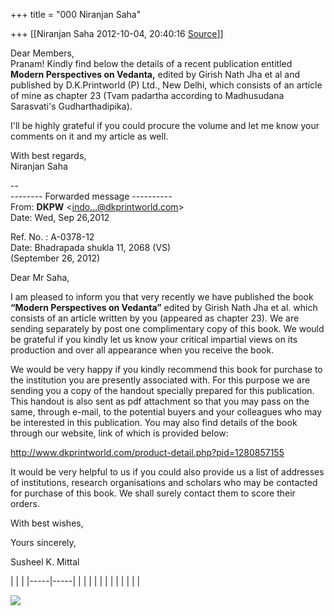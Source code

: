 +++
title = "000 Niranjan Saha"

+++
[[Niranjan Saha	2012-10-04, 20:40:16 [Source](https://groups.google.com/g/bvparishat/c/8bcnOTkB4sA)]]



Dear Members,  
Pranam! Kindly find below the details of a recent publication entitled **Modern Perspectives on Vedanta,** edited by Girish Nath Jha et al and published by D.K.Printworld (P) Ltd., New Delhi, which consists of an article of mine as chapter 23 (Tvam padartha according to Madhusudana Sarasvati's Gudharthadipika).  
  
I'll be highly grateful if you could procure the volume and let me know your comments on it and my article as well.  
  
With best regards,  
Niranjan Saha  
  

--  
-------- Forwarded message ----------  
From: **DKPW** \<[indo...@dkprintworld.com]()\>  
Date: Wed, Sep 26,2012  
  
  

Ref. No. : A-0378-12  
Date: Bhadrapada shukla 11, 2068 (VS)  
(September 26, 2012)  

Dear Mr Saha,  
  
I am pleased to inform you that very recently we have published the book **“Modern Perspectives on Vedanta”** edited by Girish Nath Jha et al. which consists of an article written by you (appeared as chapter 23). We are sending separately by post one complimentary copy of this book. We would be grateful if you kindly let us know your critical impartial views on its production and over all appearance when you receive the book.  
  
We would be very happy if you kindly recommend this book for purchase to the institution you are presently associated with. For this purpose we are sending you a copy of the handout specially prepared for this publication. This handout is also sent as pdf attachment so that you may pass on the same, through e-mail, to the potential buyers and your colleagues who may be interested in this publication. You may also find details of the book through our website, link of which is provided below:  
  
<http://www.dkprintworld.com/product-detail.php?pid=1280857155>  
  
It would be very helpful to us if you could also provide us a list of addresses of institutions, research organisations and scholars who may be contacted for purchase of this book. We shall surely contact them to score their orders.  
  
With best wishes,  
  

Yours sincerely,  
  
  
Susheel K. Mittal

|     |     | |-----|-----| |     |     | |     |     | |     |     | |     |     |

  
  
  
  

![](https://groups.google.com/group/bvparishat/attach/69188745b82e8099/?part=0.0.1)  

  

  
  

  

  

